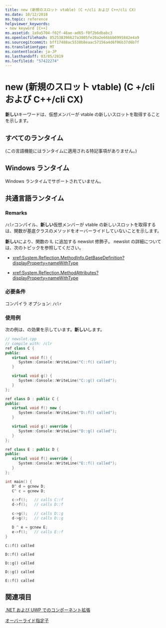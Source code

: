 ```yaml
---
title: new (新規のスロット vtable) (C +/cli および C++/cli CX)
ms.date: 10/12/2018
ms.topic: reference
helpviewer_keywords:
- new keyword [C++]
ms.assetid: 1a9a5704-f02f-46ae-ad65-f0f2b6dbabc3
ms.openlocfilehash: 852538396627a3005fe20a2e66bbb6995842e4a9
ms.sourcegitcommit: bff17488ac5538b8eaac57156a4d6f06b37d6b7f
ms.translationtype: MT
ms.contentlocale: ja-JP
ms.lasthandoff: 03/05/2019
ms.locfileid: "57422274"
---
```

# <a name="new-new-slot-in-vtable--ccli-and-ccx"></a>new (新規のスロット vtable) (C +/cli および C++/cli CX)

**新しい**キーワードは、仮想メンバーが vtable の新しいスロットを取得することを示します。

## <a name="all-runtimes"></a>すべてのランタイム

(この言語機能にはランタイムに適用される特記事項がありません。)

## <a name="windows-runtime"></a>Windows ランタイム

Windows ランタイムでサポートされていません。

## <a name="common-language-runtime"></a>共通言語ランタイム

### <a name="remarks"></a>Remarks

`/clr`コンパイル、**新しい**仮想メンバーが vtable の新しいスロットを取得するは、関数が基底クラスのメソッドをオーバーライドしていないことを示します。

**新しい**により、関数の IL に追加する newslot 修飾子。  newslot の詳細については、次のトピックを参照してください。

- <xref:System.Reflection.MethodInfo.GetBaseDefinition?displayProperty=nameWithType>

- <xref:System.Reflection.MethodAttributes?displayProperty=nameWithType>

### <a name="requirements"></a>必要条件

コンパイラ オプション: `/clr`

### <a name="examples"></a>使用例

次の例は、の効果を示しています。**新しい**します。

```cpp
// newslot.cpp
// compile with: /clr
ref class C {
public:
   virtual void f() {
      System::Console::WriteLine("C::f() called");
   }

   virtual void g() {
      System::Console::WriteLine("C::g() called");
   }
};

ref class D : public C {
public:
   virtual void f() new {
      System::Console::WriteLine("D::f() called");
   }

   virtual void g() override {
      System::Console::WriteLine("D::g() called");
   }
};

ref class E : public D {
public:
   virtual void f() override {
      System::Console::WriteLine("E::f() called");
   }
};

int main() {
   D^ d = gcnew D;
   C^ c = gcnew D;

   c->f();   // calls C::f
   d->f();   // calls D::f

   c->g();   // calls D::g
   d->g();   // calls D::g

   D ^ e = gcnew E;
   e->f();   // calls E::f
}
```

```Output
C::f() called

D::f() called

D::g() called

D::g() called

E::f() called
```

## <a name="see-also"></a>関連項目

[.NET および UWP でのコンポーネント拡張](../windows/component-extensions-for-runtime-platforms.md)<br/>

[オーバーライド指定子](../windows/override-specifiers-cpp-component-extensions.md)